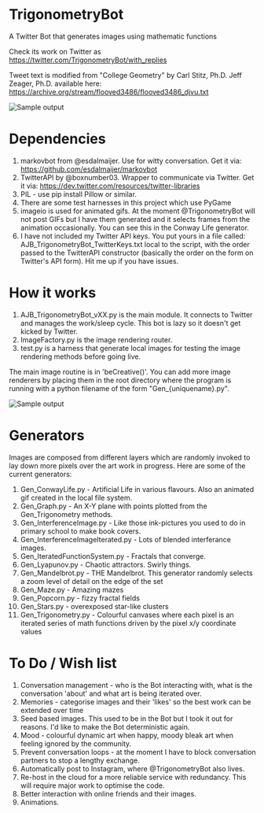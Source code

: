 # TrigonometryBot
A Twitter Bot that generates images using mathematic functions

Check its work on Twitter as https://twitter.com/TrigonometryBot/with_replies

Tweet text is modified from "College Geometry" by Carl Stitz, Ph.D. Jeff Zeager, Ph.D. available here: https://archive.org/stream/flooved3486/flooved3486_djvu.txt

![Sample output](https://pbs.twimg.com/media/C5ZgkRQUwAEjWrr.jpg)

# Dependencies
1. markovbot from @esdalmaijer. Use for witty conversation. Get it via: https://github.com/esdalmaijer/markovbot
2. TwitterAPI by @boxnumber03. Wrapper to communicate via Twitter. Get it via: https://dev.twitter.com/resources/twitter-libraries
3. PIL - use pip install Pillow or similar.
4. There are some test harnesses in this project which use PyGame
5. imageio is used for animated gifs. At the moment @TrigonometryBot will not post GIFs but I have them generated and it selects frames from the animation occasionally. You can see this in the Conway Life generator.
6. I have not included my Twitter API keys. You put yours in a file called: AJB_TrigonometryBot_TwitterKeys.txt local to the script, with the order passed to the TwitterAPI constructor (basically the order on the form on Twitter's API form). Hit me up if you have issues.

# How it works
1. AJB_TrigonometryBot_vXX.py is the main module. It connects to Twitter and manages the work/sleep cycle. This bot is lazy so it doesn't get kicked by Twitter.
2. ImageFactory.py is the image rendering router.
3. test.py is a harness that generate local images for testing the image rendering methods before going live.

The main image routine is in 'beCreative()'. You can add more image renderers by placing them in the root directory where the program is running with a python filename of the form "Gen_{uniquename}.py".

![Sample output](https://pbs.twimg.com/media/C5bKrvtU0AAT6GC.jpg)

# Generators

Images are composed from different layers which are randomly invoked to lay down more pixels over the art work in progress. Here are some of the current generators:
1. Gen_ConwayLife.py - Artificial Life in various flavours. Also an animated gif created in the local file system.
2. Gen_Graph.py - An X-Y plane with points plotted from the Gen_Trigonometry methods.
3. Gen_InterferenceImage.py - Like those ink-pictures you used to do in primary school to make book covers.
4. Gen_InterferenceImageIterated.py - Lots of blended interferance images.
5. Gen_IteratedFunctionSystem.py - Fractals that converge.
6. Gen_Lyapunov.py - Chaotic attractors. Swirly things.
7. Gen_Mandelbrot.py - THE Mandelbrot. This generator randomly selects a zoom level of detail on the edge of the set
8. Gen_Maze.py - Amazing mazes
9. Gen_Popcorn.py - fizzy fractal fields
10. Gen_Stars.py - overexposed star-like clusters
11. Gen_Trigonometry.py - Colourful canvases where each pixel is an iterated series of math functions driven by the pixel x/y coordinate values

# To Do / Wish list

1. Conversation management - who is the Bot interacting with, what is the conversation 'about' and what art is being iterated over.
2. Memories - categorise images and their 'likes' so the best work can be extended over time
3. Seed based images. This used to be in the Bot but I took it out for reasons. I'd like to make the Bot deterministic again.
4. Mood - colourful dynamic art when happy, moody bleak art when feeling ignored by the community.
5. Prevent conversation loops - at the moment I have to block conversation partners to stop a lengthy exchange.
6. Automatically post to Instagram, where @TrigonometryBot also lives.
7. Re-host in the cloud for a more reliable service with redundancy. This will require major work to optimise the code.
8. Better interaction with online friends and their images.
9. Animations.
